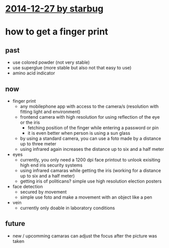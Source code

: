 # [2014-12-27 by starbug](https://events.ccc.de/congress/2014/Fahrplan/events/6450.html)

# how to get a finger print

## past

* use colored powder (not very stable)
* use superglue (more stable but also not that easy to use)
* amino acid indicator

## now

* finger print
    * any mobilephone app with access to the camera/s (resolution with fitting light and environment)
    * frontend camera with high resolution for using reflection of the eye or the iris
        * fetching position of the finger while entering a password or pin
        * it is even better when person is using a sun glass
    * by using a standard camera, you can use a foto made by a distance up to three meter
    * using infrared again increases the distance up to six and a half meter
* eyes
    * currently, you only need a 1200 dpi face printout to unlook exisiting high end iris security systems
    * using infrared camaras while getting the iris (working for a distance up to six and a half meter)
    * getting iris of politicans? simple use high resolution election posters
* face detection
    * secured by movement
    * simple use foto and make a movement with an object like a pen
* vein
    * currently only doable in laboratory conditions

## future

* new / upcomming camaras can adjust the focus after the picture was taken
